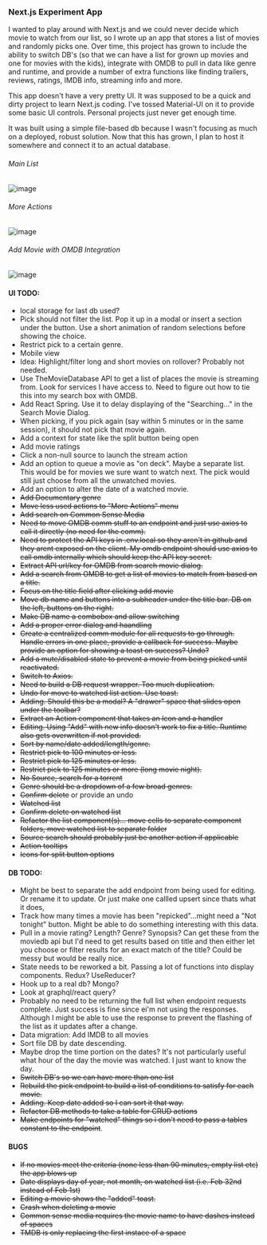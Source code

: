 ### Next.js Experiment App

I wanted to play around with Next.js and we could never decide which movie to watch from our list, so I wrote up an app that stores a list of movies and randomly picks one. Over time, this project has grown to include the ability to switch DB's (so that we can have a list for grown up movies and one for movies with the kids), integrate with OMDB to pull in data like genre and runtime, and provide a number of extra functions like finding trailers, reviews, ratings, IMDB info, streaming info and more.

This app doesn't have a very pretty UI. It was supposed to be a quick and dirty project to learn Next.js coding. I've tossed Material-UI on it to provide some basic UI controls. Personal projects just never get enough time.

It was built using a simple file-based db because I wasn't focusing as much on a deployed, robust solution. Now that this has grown, I plan to host it somewhere and connect it to an actual database.

###### Main List

![image](https://user-images.githubusercontent.com/7939225/112165460-5fa5af00-8bb4-11eb-85ff-c56d42b93993.png)

###### More Actions

![image](https://user-images.githubusercontent.com/7939225/112165689-94196b00-8bb4-11eb-8d0d-9631d646ec0d.png)

###### Add Movie with OMDB Integration

![image](https://user-images.githubusercontent.com/7939225/112165877-c1feaf80-8bb4-11eb-991e-9f930dd53bfe.png)

#### UI TODO:

- local storage for last db used?
- Pick should not filter the list. Pop it up in a modal or insert a section under the button. Use a short animation of random selections before showing the choice.
- Restrict pick to a certain genre.
- Mobile view
- Idea: Highlight/filter long and short movies on rollover? Probably not needed.
- Use TheMovieDatabase API to get a list of places the movie is streaming from. Look for services I have access to. Need to figure out how to tie this into my search box with OMDB.
- Add React Spring. Use it to delay displaying of the "Searching..." in the Search Movie Dialog.
- When picking, if you pick again (say within 5 minutes or in the same session), it should not pick that movie again.
- Add a context for state like the split button being open
- Add movie ratings
- Click a non-null source to launch the stream action
- Add an option to queue a movie as "on deck". Maybe a separate list. This would be for movies we sure want to watch next. The pick would still just choose from all the unwatched movies.
- Add an option to alter the date of a watched movie.
- ~~Add Documentary genre~~
- ~~Move less used actions to "More Actions" menu~~
- ~~Add search on Common Sense Media~~
- ~~Need to move OMDB comm stuff to an endpoint and just use axios to call it directly (no need for the comm).~~
- ~~Need to protect the API keys in .env.local so they aren't in github and they arent exposed on the client. My omdb endpoint should use axios to call omdb internally which should keep the API key secret.~~
- ~~Extract API url/key for OMDB from search movie dialog.~~
- ~~Add a search from OMDB to get a list of movies to match from based on a title.~~
- ~~Focus on the title field after clicking add movie~~
- ~~Move db name and buttons into a subheader under the title bar. DB on the left, buttons on the right.~~
- ~~Make DB name a combobox and allow switching~~
- ~~Add a proper error dialog and haandling~~
- ~~Create a centralized comm module for all requests to go through. Handle errors in one place, provide a callback for success. Maybe provide an option for showing a toast on success? Undo?~~
- ~~Add a mute/disabled state to prevent a movie from being picked until reactivated.~~
- ~~Switch to Axios.~~
- ~~Need to build a DB request wrapper. Too much duplication.~~
- ~~Undo for move to watched list action. Use toast.~~
- ~~Adding. Should this be a modal? A "drawer" space that slides open under the toolbar?~~
- ~~Extract an Action component that takes an Icon and a handler~~
- ~~Editing. Using "Add" with new info doesn't work to fix a title. Runtime also gets overwritten if not provided.~~
- ~~Sort by name/date added/length/genre.~~
- ~~Restrict pick to 100 minutes or less.~~
- ~~Restrict pick to 125 minutes or less.~~
- ~~Restrict pick to 125 minutes or more (long movie night).~~
- ~~No Source, search for a torrent~~
- ~~Genre should be a dropdown of a few broad genres.~~
- ~~Confirm delete~~ or provide an undo
- ~~Watched list~~
- ~~Confirm delete on watched list~~
- ~~Refactor the list component(s)... move cells to separate component folders, move watched list to separate folder~~
- ~~Source search should probably just be another action if applicable~~
- ~~Action tooltips~~
- ~~Icons for split button options~~

#### DB TODO:

- Might be best to separate the add endpoint from being used for editing. Or rename it to update. Or just make one callled upsert since thats what it does,
- Track how many times a movie has been "repicked"...might need a "Not tonight" button. Might be able to do something interesting with this data.
- Pull in a movie rating? Length? Genre? Synopsis? Can get these from the moviedb api but I'd need to get results based on title and then either let you choose or filter results for an exact match of the title? Could be messy but would be really nice.
- State needs to be reworked a bit. Passing a lot of functions into display components. Redux? UseReducer?
- Hook up to a real db? Mongo?
- Look at graphql/react query?
- Probably no need to be returning the full list when endpoint requests complete. Just success is fine since ei'm not using the responses. Although I might be able to use the response to prevent the flashing of the list as it updates after a change.
- Data migration: Add IMDB to all movies
- Sort file DB by date descending.
- Maybe drop the time portion on the dates? It's not particularly useful what hour of the day the movie was watched. I just want to know the day.
- ~~Switch DB's so we can have more than one list~~
- ~~Rebuild the pick endpoint to build a list of conditions to satisfy for each movie.~~
- ~~Adding. Keep date added so I can sort it that way.~~
- ~~Refactor DB methods to take a table for CRUD actions~~
- ~~Make endpoints for "watched" things so i don't need to pass a tables constant to the endpoint~~.

#### BUGS

- ~~If no movies meet the criteria (none less than 90 minutes, empty list etc) the app blows up~~
- ~~Date displays day of year, not month, on watched list (i.e. Feb 32nd instead of Feb 1st)~~
- ~~Editing a movie shows the "added" toast.~~
- ~~Crash when deleting a movie~~
- ~~Common sense media requires the movie name to have dashes instead of spaces~~
- ~~TMDB is only replacing the first instace of a space~~

